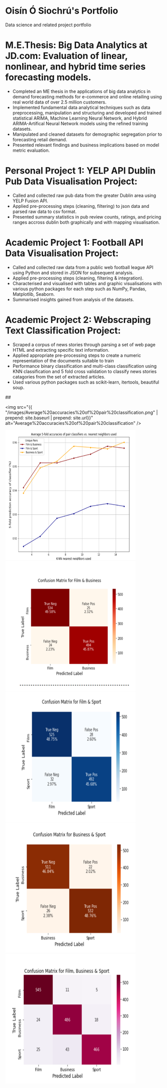 # Oisín Ó Siochrú's Portfolio
Data science and related project portfolio

# M.E.Thesis: Big Data Analytics at JD.com: Evaluation of linear, nonlinear, and hybrid time series forecasting models.
* Completed an ME thesis in the applications of big data analytics in demand forecasting methods for e-commerce and online retailing using real world data of over 2.5 million customers.
* Implemented fundamental data analytical techniques such as data preprocessing, manipulation and structuring and developed and trained statistical ARIMA, Machine Learning Neural Network, and Hybrid ARIMA-Artifical Neural Network models using the refined training datasets.
* Manipulated and cleaned datasets for demographic segregation prior to forecasting retail demand. 
* Presented relevant findings and business implications based on model metric evaluation.

# Personal Project 1: YELP API Dublin Pub Data Visualisation Project:
* Called and collected raw pub data from the greater Dublin area  using YELP Fusion API.
* Applied pre-processing steps (cleaning, filtering) to json data and parsed raw data to csv format.
* Presented summary statistics in pub review counts, ratings, and pricing ranges accross dublin both graphically and with mapping visualisation.

# Academic Project 1: Football API Data Visualisation Project: 
* Called and collected raw data from a public web football league API using Python and stored in JSON for subsequent analysis. 
* Applied pre-processing steps (cleaning, filtering & integration).
* Characterised and visualised with tables and graphic visualisations with various python packages for each step such as NumPy, Pandas, Matplotlib, Seaborn. 
* Summarised insights gained from analysis of the datasets.

# Academic Project 2: Webscraping Text Classification Project:
* Scraped a corpus of news stories through parsing a set of web page HTML and extracting specific text information. 
* Applied appropriate pre-processing steps to create a numeric representation of the documents suitable to train
* Performance binary classification and multi-class classification using KNN classification and 5 fold cross validation to classify news stories catagories from the set of extracted articles. 
* Used various python packages such as scikit-learn, itertools, beautiful soup.


##[](/images/Average%20accuracies%20of%20pair%20classification.png)

<img src="{{ "/images/Average%20accuracies%20of%20pair%20classification.png" | prepend: site.baseurl | prepend: site.url}}" alt="Average%20accuracies%20of%20pair%20classification" />


<img src="/images/Average%20fold%20accuracies%20vs%20KNN%20of%20pair%20classification.png" width="414" height="412">
<img src="/images/Confusion%20Matrix%20for%20Film%20and%20Business.png" width="414" height="412">
<img src="/images/Confusion%20Matrix%20for%20Film%20and%20Sport.png" width="414" height="412">
<img src="/images/Confusion%20Matrix%20for%20Sport%20and%20Business.png" width="414" height="412">
<img src="/images/Confusion%20Matrix%20for%20all.png" width="414" height="412">
